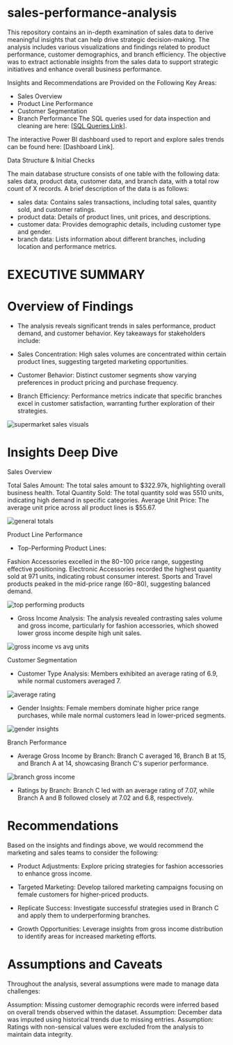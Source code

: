 # sales-performance-analysis
This repository contains an in-depth examination of sales data to derive meaningful insights that can help drive strategic decision-making. The analysis includes various visualizations and findings related to product performance, customer demographics, and branch efficiency.
The objective was to extract actionable insights from the sales data to support strategic initiatives and enhance overall business performance.



Insights and Recommendations are Provided on the Following Key Areas:

* Sales Overview
* Product Line Performance
* Customer Segmentation
* Branch Performance
The SQL queries used for data inspection and cleaning are here: [[SQL Queries Link](./supermarket_sales_sqlscript.sql)].

The interactive Power BI dashboard used to report and explore sales trends can be found here: [Dashboard Link].


Data Structure & Initial Checks

The main database structure consists of one table with the following data: sales data, product data, customer data, and branch data, with a total row count of X records. A brief description of the data is as follows:

* sales data: Contains sales transactions, including total sales, quantity sold, and customer ratings.
* product data: Details of product lines, unit prices, and descriptions.
* customer data: Provides demographic details, including customer type and gender.
* branch data: Lists information about different branches, including location and performance metrics.

# EXECUTIVE SUMMARY

# Overview of Findings

* The analysis reveals significant trends in sales performance, product demand, and customer behavior. Key takeaways for stakeholders include:

* Sales Concentration: High sales volumes are concentrated within certain product lines, suggesting targeted marketing opportunities.

* Customer Behavior: Distinct customer segments show varying preferences in product pricing and purchase frequency.

* Branch Efficiency: Performance metrics indicate that specific branches excel in customer satisfaction, warranting further exploration of their strategies.


![supermarket sales visuals](https://github.com/user-attachments/assets/bcb5b21a-a8e1-4ab2-8eca-cc3906b2669e)


# Insights Deep Dive

Sales Overview

Total Sales Amount: The total sales amount to $322.97k, highlighting overall business health.
Total Quantity Sold: The total quantity sold was 5510 units, indicating high demand in specific categories.
Average Unit Price: The average unit price across all product lines is $55.67.

![general totals](https://github.com/user-attachments/assets/e046cc36-bcf9-48a9-b55e-eeae80a55950)


Product Line Performance

* Top-Performing Product Lines:

Fashion Accessories excelled in the $80-$100 price range, suggesting effective positioning.
Electronic Accessories recorded the highest quantity sold at 971 units, indicating robust consumer interest.
Sports and Travel products peaked in the mid-price range ($60-$80), suggesting balanced demand.

![top performing products](https://github.com/user-attachments/assets/ecaca0da-edbe-4abd-9c7f-5f6b37221225)


* Gross Income Analysis: The analysis revealed contrasting sales volume and gross income, particularly for fashion accessories, which showed lower gross income despite high unit sales.


![gross income vs avg units](https://github.com/user-attachments/assets/89b8f815-a47a-421d-9674-0b42e04acfc8)



Customer Segmentation

* Customer Type Analysis: Members exhibited an average rating of 6.9, while normal customers averaged 7.

![average rating ](https://github.com/user-attachments/assets/d3a1db20-d259-40be-abb8-bb1095ba862e)

* Gender Insights: Female members dominate higher price range purchases, while male normal customers lead in lower-priced segments.

![gender insights](https://github.com/user-attachments/assets/832ea446-9063-4655-bf06-d363fff6bb04)


Branch Performance

* Average Gross Income by Branch:
Branch C averaged 16, Branch B at 15, and Branch A at 14, showcasing Branch C's superior performance.

![branch gross income](https://github.com/user-attachments/assets/b9c169b5-c509-41c1-bba1-6e88a1e0fd0a)

* Ratings by Branch:
Branch C led with an average rating of 7.07, while Branch A and B followed closely at 7.02 and 6.8, respectively.

# Recommendations
Based on the insights and findings above, we would recommend the marketing and sales teams to consider the following:

* Product Adjustments: Explore pricing strategies for fashion accessories to enhance gross income.

* Targeted Marketing: Develop tailored marketing campaigns focusing on female customers for higher-priced products.

* Replicate Success: Investigate successful strategies used in Branch C and apply them to underperforming branches.

* Growth Opportunities: Leverage insights from gross income distribution to identify areas for increased marketing efforts.


# Assumptions and Caveats

Throughout the analysis, several assumptions were made to manage data challenges:

Assumption: Missing customer demographic records were inferred based on overall trends observed within the dataset.
Assumption: December data was imputed using historical trends due to missing entries.
Assumption: Ratings with non-sensical values were excluded from the analysis to maintain data integrity.
